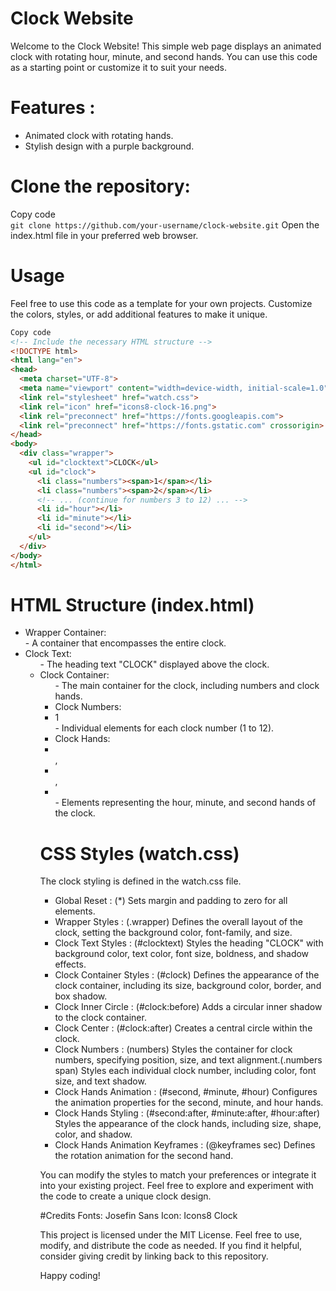 
# Clock Website
Welcome to the Clock Website! This simple web page displays an animated clock with rotating hour, minute, and second hands. You can use this code as a starting point or customize it to suit your needs.

# Features :
* Animated clock with rotating hands.
* Stylish design with a purple background.

# Clone the repository:
Copy code<br>
```git clone https://github.com/your-username/clock-website.git```
Open the index.html file in your preferred web browser.

# Usage
Feel free to use this code as a template for your own projects. Customize the colors, styles, or add additional features to make it unique.

``` html
Copy code
<!-- Include the necessary HTML structure -->
<!DOCTYPE html>
<html lang="en">
<head>
  <meta charset="UTF-8">
  <meta name="viewport" content="width=device-width, initial-scale=1.0">
  <link rel="stylesheet" href="watch.css">
  <link rel="icon" href="icons8-clock-16.png">
  <link rel="preconnect" href="https://fonts.googleapis.com">
  <link rel="preconnect" href="https://fonts.gstatic.com" crossorigin>
</head>
<body>
  <div class="wrapper">
    <ul id="clocktext">CLOCK</ul>
    <ul id="clock">
      <li class="numbers"><span>1</span></li>
      <li class="numbers"><span>2</span></li>
      <!-- ... (continue for numbers 3 to 12) ... -->
      <li id="hour"></li>
      <li id="minute"></li>
      <li id="second"></li>
    </ul>
  </div>
</body>
</html>
```
# HTML Structure (index.html)
* Wrapper Container: <div class="wrapper"> - A container that encompasses the entire clock.
* Clock Text: <ul id="clocktext"> - The heading text "CLOCK" displayed above the clock.
* Clock Container: <ul id="clock"> - The main container for the clock, including numbers and clock hands.
* Clock Numbers: <li class="numbers"><span>1</span></li> - Individual elements for each clock number (1 to 12).
* Clock Hands: <li id="hour"></li>, <li id="minute"></li>, <li id="second"></li> - Elements representing the hour, minute, and second hands of the clock.
  
# CSS Styles (watch.css)
The clock styling is defined in the watch.css file. 

* Global Reset : (*) Sets margin and padding to zero for all elements.
* Wrapper Styles : (.wrapper) Defines the overall layout of the clock, setting the background color, font-family, and size.
* Clock Text Styles : (#clocktext)  Styles the heading "CLOCK" with background color, text color, font size, boldness, and shadow effects.
* Clock Container Styles : (#clock)  Defines the appearance of the clock container, including its size, background color, border, and box shadow.
* Clock Inner Circle : (#clock:before) Adds a circular inner shadow to the clock container.
* Clock Center : (#clock:after) Creates a central circle within the clock.
* Clock Numbers : (numbers) Styles the container for clock numbers, specifying position, size, and text alignment.(.numbers span)  Styles each individual clock number, including color, font size, and text shadow.
* Clock Hands Animation : (#second, #minute, #hour) Configures the animation properties for the second, minute, and hour hands.
* Clock Hands Styling : (#second:after, #minute:after, #hour:after)  Styles the appearance of the clock hands, including size, shape, color, and shadow.
* Clock Hands Animation Keyframes : (@keyframes sec)  Defines the rotation animation for the second hand.





You can modify the styles to match your preferences or integrate it into your existing project. Feel free to explore and experiment with the code to create a unique clock design.

#Credits
Fonts: Josefin Sans
Icon: Icons8 Clock

This project is licensed under the MIT License. Feel free to use, modify, and distribute the code as needed. If you find it helpful, consider giving credit by linking back to this repository.

Happy coding!
